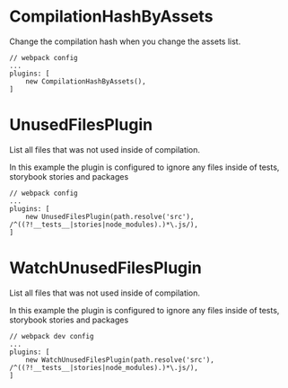 # CompilationHashByAssets

Change the compilation hash when you change the assets list.

```
// webpack config
...
plugins: [
    new CompilationHashByAssets(),
]
```

# UnusedFilesPlugin

List all files that was not used inside of compilation.

In this example the plugin is configured to ignore any files inside of tests, storybook stories and packages

```
// webpack config
...
plugins: [
    new UnusedFilesPlugin(path.resolve('src'), /^((?!__tests__|stories|node_modules).)*\.js/),
]
```



# WatchUnusedFilesPlugin

List all files that was not used inside of compilation.

In this example the plugin is configured to ignore any files inside of tests, storybook stories and packages

```
// webpack dev config
...
plugins: [
    new WatchUnusedFilesPlugin(path.resolve('src'), /^((?!__tests__|stories|node_modules).)*\.js/),
]
```


